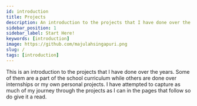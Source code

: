 ```yaml
---
id: introduction
title: Projects
description: An introduction to the projects that I have done over the years.
sidebar_position: 1
sidebar_label: Start Here!
keywords: [introduction]
image: https://github.com/majulahsingapuri.png
slug: /
tags: [introduction]
---
```


This is an introduction to the projects that I have done over the years.
Some of them are a part of the school curriculum while others are done over internships or my own personal projects.
I have attempted to capture as much of my journey through the projects as I can in the pages that follow so do give it a read.
